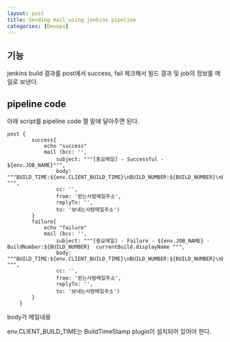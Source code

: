 ```yaml
---
layout: post
title: Sending mail using jenkins pipeline
categories: [Devops]
---
```


## 기능

jenkins build 결과를 post에서 success, fail 체크해서 빌드 결과 및 job의 정보를 메일로 보낸다.

## pipeline code

아래 script를 pipeline code 젤 밑에 달아주면 된다.

```
post {
        success{
            echo "success"
            mail (bcc: '',
                subject: """[중요메일] - Successful - ${env.JOB_NAME}""",
                body: """BUILD_TIME:${env.CLIENT_BUILD_TIME}\nBUILD_NUMBER:${BUILD_NUMBER}\nBUILD_URL:"${env.BUILD_URL}" """,
                cc: '',
                from: '받는사람메일주소',
                replyTo: '',
                to: '보내는사람메일주소')
        }
        failure{
            echo "failure"
            mail (bcc: '',
                subject: """[중요메일] - Failure - ${env.JOB_NAME} - BuildNumber:${BUILD_NUMBER}  currentBuild.displayName """,
                body: """BUILD_TIME:${env.CLIENT_BUILD_TIME}\nBUILD_NUMBER:${BUILD_NUMBER}\nBUILD_URL:"${env.BUILD_URL}" """,
                cc: '',
                from: '받는사람메일주소',
                replyTo: '',
                to: '보내는사람메일주소')
        }
    }
```

body가 메일내용

env.CLIENT_BUILD_TIME는 BuildTimeStamp plugin이 설치되어 있어야 한다.